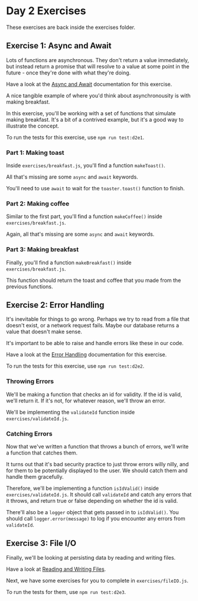 # Day 2 Exercises

These exercises are back inside the exercises folder.

## Exercise 1: Async and Await

Lots of functions are asynchronous. They don't return a value immediately, but instead return a promise that will resolve to a value at some point in the future - once they're done with what they're doing.

Have a look at the [Async and Await](https://tech-docs.corndel.com/js/async-await.html) documentation for this exercise.

A nice tangible example of where you'd think about asynchronousity is with making breakfast.

In this exercise, you'll be working with a set of functions that simulate making breakfast. It's a bit of a contrived example, but it's a good way to illustrate the concept.

To run the tests for this exercise, use `npm run test:d2e1`.

### Part 1: Making toast

Inside `exercises/breakfast.js`, you'll find a function `makeToast()`.

All that's missing are some `async` and `await` keywords.

You'll need to use `await` to wait for the `toaster.toast()` function to finish.

### Part 2: Making coffee

Similar to the first part, you'll find a function `makeCoffee()` inside `exercises/breakfast.js`.

Again, all that's missing are some `async` and `await` keywords.

### Part 3: Making breakfast

Finally, you'll find a function `makeBreakfast()` inside `exercises/breakfast.js`.

This function should return the toast and coffee that you made from the previous functions.

## Exercise 2: Error Handling

It's inevitable for things to go wrong. Perhaps we try to read from a file that doesn't exist, or a network request fails. Maybe our database returns a value that doesn't make sense.

It's important to be able to raise and handle errors like these in our code.

Have a look at the [Error Handling](https://tech-docs.corndel.com/js/handling-errors.html) documentation for this exercise.

To run the tests for this exercise, use `npm run test:d2e2`.

### Throwing Errors

We'll be making a function that checks an id for validity. If the id is valid, we'll return it. If it's not, for whatever reason, we'll throw an error.

We'll be implementing the `validateId` function inside `exercises/validateId.js`.

### Catching Errors

Now that we've written a function that throws a bunch of errors, we'll write a function that catches them.

It turns out that it's bad security practice to just throw errors willy nilly, and for them to be potentially displayed to the user. We should catch them and handle them gracefully.

Therefore, we'll be implementing a function `isIdValid()` inside `exercises/validateId.js`. It should call `validateId` and catch any errors that it throws, and return true or false depending on whether the id is valid.

There'll also be a `logger` object that gets passed in to `isIdValid()`. You should call `logger.error(message)` to log if you encounter any errors from `validateId`.

## Exercise 3: File I/O

Finally, we'll be looking at persisting data by reading and writing files.

Have a look at [Reading and Writing Files](https://tech-docs.corndel.com/js/reading-and-writing-files.html).

Next, we have some exercises for you to complete in `exercises/fileIO.js`.

To run the tests for them, use `npm run test:d2e3`.
